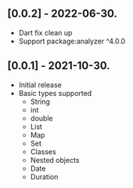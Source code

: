 ## [0.0.2] - 2022-06-30.

* Dart fix clean up
* Support package:analyzer ^4.0.0

## [0.0.1] - 2021-10-30.

* Initial release
* Basic types supported
  * String
  * int
  * double
  * List
  * Map
  * Set
  * Classes
  * Nested objects
  * Date
  * Duration
